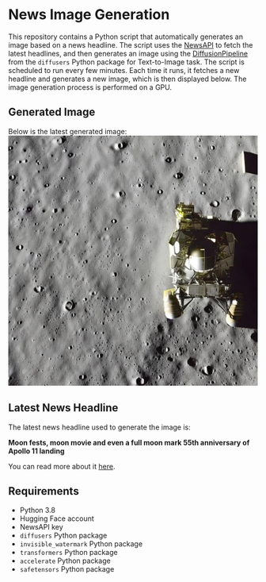 # News Image Generation
This repository contains a Python script that automatically generates an image based on a news headline. The script uses the [NewsAPI](https://newsapi.org/) to fetch the latest headlines, and then generates an image using the [DiffusionPipeline](https://github.com/huggingface/diffusers) from the `diffusers` Python package for Text-to-Image task.
The script is scheduled to run every few minutes. Each time it runs, it fetches a new headline and generates a new image, which is then displayed below. The image generation process is performed on a GPU.

## Generated Image
Below is the latest generated image:
![Generated Image](image.png)

## Latest News Headline
The latest news headline used to generate the image is:

**Moon fests, moon movie and even a full moon mark 55th anniversary of Apollo 11 landing**

You can read more about it [here](https://news.google.com/rss/articles/CBMiYGh0dHBzOi8vd3d3LmNic25ld3MuY29tL25ld3MvbW9vbi1mZXN0cy1tb29uLW1vdmllLWZ1bGwtbW9vbi01NXRoLWFubml2ZXJzYXJ5LWFwb2xsby0xMS1sYW5kaW5nL9IBZGh0dHBzOi8vd3d3LmNic25ld3MuY29tL2FtcC9uZXdzL21vb24tZmVzdHMtbW9vbi1tb3ZpZS1mdWxsLW1vb24tNTV0aC1hbm5pdmVyc2FyeS1hcG9sbG8tMTEtbGFuZGluZy8?oc=5).

## Requirements
- Python 3.8
- Hugging Face account
- NewsAPI key
- `diffusers` Python package
- `invisible_watermark` Python package
- `transformers` Python package
- `accelerate` Python package
- `safetensors` Python package
